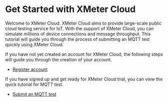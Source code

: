 # Get Started with XMeter Cloud

Welcome to XMeter Cloud. XMeter Cloud aims to provide large-scale public cloud testing service for IoT. With the support of XMeter Cloud, you can simulate millions of device connections and message throughput. This tutorial will guide you through the process of submitting an MQTT test quickly using XMeter Cloud. 

If you have not yet created an account for XMeter Cloud, the following steps will guide you through the creation of your account.

- [Register account](./account.md)

If you have signed up and get ready for XMeter Cloud trial, you can view the quick tutorial for MQTT test.

- [Submit an MQTT test](./mqtt_test.md)


